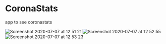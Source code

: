 # CoronaStats
app to see coronastats

![Screenshot 2020-07-07 at 12 51 21](https://user-images.githubusercontent.com/28863725/86770175-905aae00-c050-11ea-9b71-2f17d04e1234.png)
![Screenshot 2020-07-07 at 12 52 55](https://user-images.githubusercontent.com/28863725/86770309-c8fa8780-c050-11ea-8258-f471b61cfe0e.png)
![Screenshot 2020-07-07 at 12 53 23](https://user-images.githubusercontent.com/28863725/86770343-d9126700-c050-11ea-9368-fbce83cb3bb4.png)
